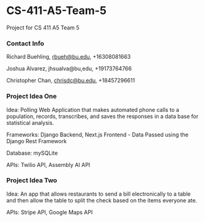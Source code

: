 # CS-411-A5-Team-5
Project for CS 411 A5 Team 5

### Contact Info

Richard Buehling, rbueh@bu.edu, +16308081663

Joshua Alvarez, jhsualva@bu,edu, +19173764766

Christopher Chan, chrisdc@bu.edu, +18457296611


### Project Idea One

Idea: Polling Web Application that makes automated phone calls to a population, records, transcribes, and saves the responses in a data base for statistical analysis.

Frameworks: Django Backend, Next.js Frontend - Data Passed using the Django Rest Framework 
 
Database: mySQLite
 
APIs: Twilio API, Assembly AI API

### Project Idea Two

Idea: An app that allows restaurants to send a bill electronically to a table and then allow the table to split the check based on the items everyone ate.

APIs: Stripe API, Google Maps API
